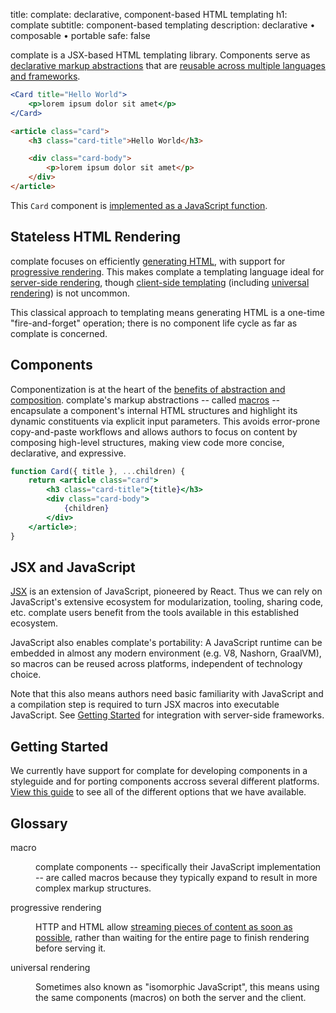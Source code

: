 title: complate: declarative, component-based HTML templating
h1: complate
subtitle: component-based templating
description: declarative • composable • portable
safe: false

complate is a JSX-based HTML templating library.
Components serve as [declarative markup abstractions](#components)
that are [reusable across multiple languages and frameworks](#portability).


<div class="code-example">
<div class="input" aria-label="complate Template">

```jsx
<Card title="Hello World">
    <p>lorem ipsum dolor sit amet</p>
</Card>
```

</div>
<div class="output" aria-label="HTML Output">

```html
<article class="card">
    <h3 class="card-title">Hello World</h3>

    <div class="card-body">
        <p>lorem ipsum dolor sit amet</p>
    </div>
</article>
```

</div>
</div>

This `Card` component is [implemented as a JavaScript function](#components).


Stateless HTML Rendering
------------------------

complate focuses on efficiently [generating HTML],
with support for [progressive rendering](#progressive-rendering).
This makes complate a templating language ideal for [server-side rendering],
though [client-side templating] (including [universal rendering](#universal-rendering)) is not uncommon.

This classical approach to templating means generating HTML is a one-time "fire-and-forget" operation;
there is no component life cycle as far as complate is concerned.


Components <span id="components"></span>
----------

Componentization is at the heart of the [benefits of abstraction and composition](rationale.html).
complate's markup abstractions -- called [macros](#macro) -- encapsulate a component's internal HTML structures and highlight its dynamic constituents via explicit input parameters.
This avoids error-prone copy-and-paste workflows and allows authors to focus on content by composing high-level structures, making view code more concise, declarative, and expressive.

```jsx
function Card({ title }, ...children) {
    return <article class="card">
        <h3 class="card-title">{title}</h3>
        <div class="card-body">
            {children}
        </div>
    </article>;
}
```


JSX and JavaScript
------------------

[JSX](what-is-jsx.html) is an extension of JavaScript, pioneered by React.
Thus we can rely on JavaScript's extensive ecosystem for modularization, tooling, sharing code, etc.
complate users benefit from the tools available in this established ecosystem.

<span id="portability"></span>
JavaScript also enables complate's portability: A JavaScript runtime can be embedded in almost any modern environment (e.g. V8, Nashorn, GraalVM), so macros can be reused across platforms, independent of technology choice.

Note that this also means authors need basic familiarity with JavaScript and a compilation step is required to turn JSX macros into executable JavaScript.
See [Getting Started](#getting-started) for integration with server-side frameworks.


Getting Started <span id="getting-started"></span>
---------------

We currently have support for complate for developing components in a styleguide and for porting components accross several different platforms.
[View this guide](getting-started.html) to see all of the different options that we have available.


Glossary
--------

<dl>
<dt id="macro">macro</dt>
<dd>

complate components -- specifically their JavaScript implementation -- are called macros because they typically expand to result in more complex markup structures.

</dd>

<dt id="progressive-rendering">progressive rendering</dt>
<dd>

HTTP and HTML allow [streaming pieces of content as soon as possible](https://medium.com/ben-and-dion/progressive-rendering-a-killer-and-under-appreciated-feature-of-the-web-97c789b608c1), rather than waiting for the entire page to finish rendering before serving it.

</dd>

<dt id="universal-rendering">universal rendering</dt>
<dd>

Sometimes also known as "isomorphic JavaScript", this means using the same components (macros) on both the server and the client.

</dd>
</dl>


[generating HTML]: https://adactio.com/journal/16404
[server-side rendering]: https://www.innoq.com/en/articles/2020/01/javascript-in-ma%C3%9Fen/
[client-side templating]: https://www.innoq.com/en/blog/self-contained-custom-elements/

